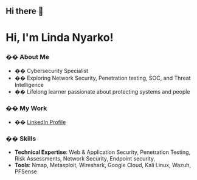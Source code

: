 ## Hi there 👋
# Hi, I'm Linda Nyarko! 
### �� About Me
- ��️ Cybersecurity Specialist
- �� Exploring Network Security, Penetration testing, SOC, and Threat Intelligence
- �� Lifelong learner passionate about protecting systems and people
### �� My Work
- �� [LinkedIn Profile](https://www.linkedin.com/in/linda-nyarko)
### ��️ Skills
- **Technical Expertise**: Web &amp; Application Security, Penetration Testing,
Risk Assessments, Network Security, Endpoint security,
- **Tools**: Nmap, Metasploit, Wireshark, Google Cloud, Kali Linux, Wazuh, PFSense


